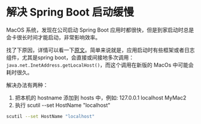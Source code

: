 # 解决 Spring Boot 启动缓慢

MacOS 系统，发现在公司启动 Spring Boot 应用时都很快，但是到家启动时总是会卡很长时间才能启动，非常影响效率。

找了下原因，详情可以看一下[原文](https://thoeni.io/post/macos-sierra-java/)。简单来说就是，应用启动时有些框架或者日志组件，尤其是spring boot，会直接或间接地多次调用：``java.net.InetAddress.getLocalHost()``，而这个调用在新版的 MacOs 中可能会耗时很久。

解决办法有两种：

1. 把本机的 hostname 添加到 hosts 中，例如: 127.0.0.1 localhost MyMac2
2. 执行 scutil --set HostName "localhost"

```sh
scutil --set HostName "localhost"
```
